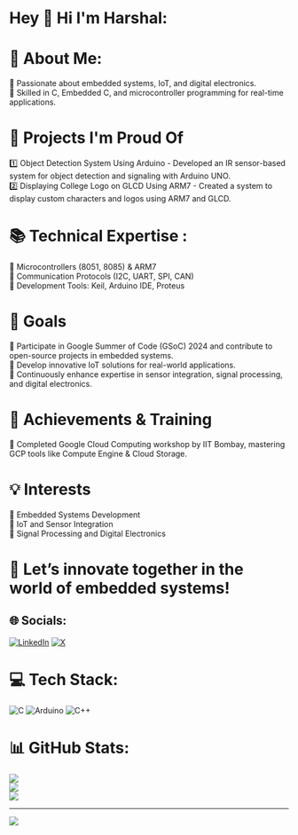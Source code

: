 # Hey 👋 Hi I'm Harshal:

# 💫 About Me:
🔹 Passionate about embedded systems, IoT, and digital electronics.<br>
🔹 Skilled in C, Embedded C, and microcontroller programming for real-time applications.<br>

# 🚀 Projects I'm Proud Of
1️⃣ Object Detection System Using Arduino - Developed an IR sensor-based system for object detection and signaling with Arduino UNO.
<br>2️⃣ Displaying College Logo on GLCD Using ARM7 - Created a system to display custom characters and logos using ARM7 and GLCD.
<br>

# 📚 Technical Expertise :
🔸 Microcontrollers (8051, 8085) & ARM7 <br>
🔸 Communication Protocols (I2C, UART, SPI, CAN)<br>
🔸 Development Tools: Keil, Arduino IDE, Proteus<br>

# 🎯 Goals
🌟 Participate in Google Summer of Code (GSoC) 2024 and contribute to open-source projects in embedded systems.<br>
🌟 Develop innovative IoT solutions for real-world applications.<br>
🌟 Continuously enhance expertise in sensor integration, signal processing, and digital electronics.<br>

# 📌 Achievements & Training
🌟 Completed Google Cloud Computing workshop by IIT Bombay, mastering GCP tools like Compute Engine & Cloud Storage.<br>

# 💡 Interests
🔹 Embedded Systems Development<br>
🔹 IoT and Sensor Integration <br>
🔹 Signal Processing and Digital Electronics <br>

# 💬 Let’s innovate together in the world of embedded systems!

## 🌐 Socials:
[![LinkedIn](https://img.shields.io/badge/LinkedIn-%230077B5.svg?logo=linkedin&logoColor=white)](https://linkedin.com/in/HarshalDhage) 
[![X](https://img.shields.io/badge/X-black.svg?logo=X&logoColor=white)](https://x.com/Harshal_Dhage_08) 

# 💻 Tech Stack:
![C](https://img.shields.io/badge/c-%2300599C.svg?style=for-the-badge&logo=c&logoColor=white) ![Arduino](https://img.shields.io/badge/-Arduino-00979D?style=for-the-badge&logo=Arduino&logoColor=white) ![C++](https://img.shields.io/badge/c++-%2300599C.svg?style=for-the-badge&logo=c%2B%2B&logoColor=white)

# 📊 GitHub Stats:
![](https://github-readme-stats.vercel.app/api?username=CodeByHarshal&theme=dark&hide_border=false&include_all_commits=false&count_private=false)<br/>
![](https://github-readme-streak-stats.herokuapp.com/?user=CodeByHarshal&theme=dark&hide_border=false)<br/>
![](https://github-readme-stats.vercel.app/api/top-langs/?username=CodeByHarshal&theme=dark&hide_border=false&include_all_commits=false&count_private=false&layout=compact)

---
[![](https://visitcount.itsvg.in/api?id=CodeByHarshal&icon=0&color=0)](https://visitcount.itsvg.in)

<!-- Proudly created with GPRM ( https://gprm.itsvg.in ) -->
